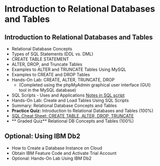 # Introduction to Relational Databases and Tables
## Introduction to Relational Databases and Tables
- Relational Database Concepts
- Types of SQL Statements (DDL vs. DML)
- CREATE TABLE STATEMENT
- ALTER, DROP, and Truncate Tables
- Examples to ALTER and TRUNCATE Tables Using MySQL
- Examples to CREATE and DROP Tables
- Hands-On Lab: CREATE, ALTER, TRUNCATE, DROP
    - (Completed using the phpMyAdmin graphical user interface (GUI) tool in the MySQL database)
- SQL Scripts - Uses and Applications [Notes in SQL script](https://github.com/KailaniBailey/IBM-Data-Science-Professional-Certificate/blob/main/06.%20Databases%20and%20SQL%20for%20Data%20Science%20with%20Python/Week%202:%20Introduction%20to%20Relational%20Databses%20and%20Tables/Sample-Script.sql)
- Hands-On Lab: Create and Load Tables Using SQL Scripts
- Summary: Relational Database Concepts and Tables
- **Practice Quiz:** Introduction to Relational Databases and Tables (100%)
- [SQL Cheat Sheet: CREATE TABLE, ALTER, DROP, TRUNCATE](https://github.com/KailaniBailey/IBM-Data-Science-Professional-Certificate/blob/main/06.%20Databases%20and%20SQL%20for%20Data%20Science%20with%20Python/Week%202%3A%20Introduction%20to%20Relational%20Databses%20and%20Tables/SQL-Cheat-Sheet-Week2.pdf)
- ** Graded Quiz** Relational DB Concepts and Tables (100%)
## Optional: Using IBM Db2
- How to Create a Database Instance on Cloud
- Obtain IBM Feature Code and Activate Trial Account
- Optional: Hands-On Lab Using IBM Db2
